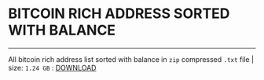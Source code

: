 # BITCOIN RICH ADDRESS SORTED WITH BALANCE

---
All bitcoin rich address list sorted with balance in `zip` compressed `.txt` file | size: `1.24 GB` : [DOWNLOAD](https://github.com/Pymmdrza/Rich-Address-Wallet/releases/download/BTC_Sort/Sort_Bitcoin_Address_05-2023.zip 'DOWNLOAD ALL BITCOIN RICH ADDRESS FOR 2023.05')
